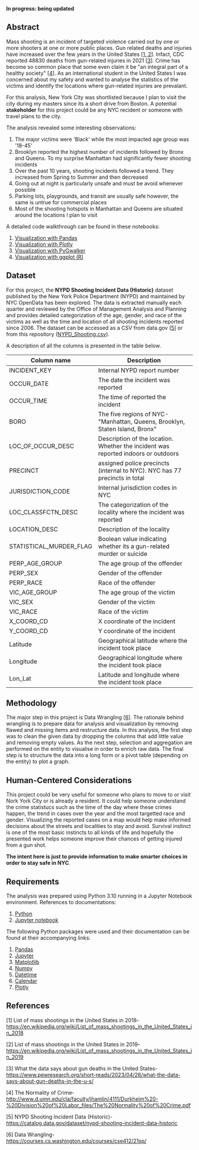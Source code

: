 **In progress: being updated**

## Abstract

Mass shooting is an incident of targeted violence carried out by one or more shooters at one or more public places. Gun related deaths and injuries have increased over the few years in the United States [[1, 2](#references)]. Infact, CDC reported 48830 deaths from gun-related injuries in 2021 [[3](#references)]. Crime has become so common place that some even claim it be "an integral part of a healthy society" [[4](#references)]. As an international student in the United States I was concerned about my safety and wanted to analyse the statistics of the victims and identify the locations where gun-related injuries are prevalant.

For this analysis, New York City was shortlisted because I plan to visit the city during my masters since its a short drive from Boston. A potential **stakeholder** for this project could be any NYC recident or someone with travel plans to the city.

The analysis revealed some interesting observations:

1. The major victims were 'Black' while the most impacted age group was '18-45'
2. Brooklyn reported the highest number of incidents followed by Bronx and Queens. To my surprise Manhattan had significantly fewer shooting incidents
3. Over the past 10 years, shooting incidents followed a trend. They increased from Spring to Summer and then decreased
4. Going out at night is particularly unsafe and must be avoid whenever possible
5. Parking lots, playgrounds, and transit are usually safe however, the same is untrue for commercial places
6. Most of the shooting hotspots in Manhattan and Queens are situated around the locations I plan to visit

A detailed code walkthrough can be found in these notebooks:

1. [Visualization with Pandas](https://github.com/singhdivyank/Visualization/blob/main/NYPD_visualization.ipynb)
2. [Visualization with Plotly](https://colab.research.google.com/drive/1Aka5fncNMsWNNFlg9aJqxk2XAQ8ImdCk?usp=sharing)
3. [Visualization with PyGwalker](https://colab.research.google.com/drive/1x4v3W5QHgIDPOwlVpauomx1z2PnjrtFJ?usp=sharing)
4. [Visualization with ggplot (R)](https://colab.research.google.com/drive/1tp7g8b3vf3lTHEFsRCSHixkJ0-rq2SOI?usp=sharing)

## Dataset

For this project, the **NYPD Shooting Incident Data (Historic)** dataset published by the New York Police Department (NYPD) and maintained by NYC OpenData has been explored. The data is extracted manually each quarter and reviewed by the Office of Management Analysis and Planning and provides detailed categorization of the age, gender, and race of the victims as well as the time and location of all shooting incidents reported since 2006. The dataset can be accessed as a CSV from data.gov [[5](#references)] or from this repository ([NYPD_Shooting.csv](https://github.com/singhdivyank/Visualization/blob/main/NYPD_Shooting.csv)).

A description of all the columns is presented in the table below.

| Column name | Description |
| ----------- | ----------- |
| INCIDENT_KEY | Internal NYPD report number |
| OCCUR_DATE | The date the incident was reported |
| OCCUR_TIME | The time of reported the incident |
| BORO | The five regions of NYC- "Manhattan, Queens, Brooklyn, Staten Island, Bronx" |
| LOC_OF_OCCUR_DESC | Description of the location. Whether the incident was reported indoors or outdoors |
| PRECINCT | assigned police precincts (internal to NYC). NYC has 77 precincts in total |
| JURISDICTION_CODE | Internal jurisdiction codes in NYC |
| LOC_CLASSFCTN_DESC | The categorization of the locality where the incident was reported |
| LOCATION_DESC | Description of the locality |
| STATISTICAL_MURDER_FLAG | Boolean value indicating whether its a gun-related murder or suicide |
| PERP_AGE_GROUP | The age group of the offender |
| PERP_SEX | Gender of the offender |
| PERP_RACE | Race of the offender |
| VIC_AGE_GROUP | The age group of the victim |
| VIC_SEX | Gender of the victim |
| VIC_RACE | Race of the victim |
| X_COORD_CD | X coordinate of the incident |
| Y_COORD_CD | Y coordinate of the incident |
| Latitude | Geographical latitude where the incident took place |
| Longitude | Geographical longitude where the incident took place |
| Lon_Lat | Latitude and longitude where the incident took place |

## Methodology

The major step in this project is Data Wrangling [[6](#references)]. The rationale behind wrangling is to prepare data for analysis and visualization by removing flawed and missing items and restructure data. In this analysis, the first step was to clean the given data by dropping the columns that add little value and removing empty values. As the next step, selection and aggregation are performed on the entity to visualise in order to enrich raw data. The final step is to structure the data into a long form or a pivot table (depending on the entity) to plot a graph.

## Human-Centered Considerations

This project could be very useful for someone who plans to move to or visit Nork York City or is already a resident. It could help someone understand the crime statistucs such as the time of the day where these crimes happen, the trend in cases over the year and the most targetted race and gender. Visualizing the reported cases on a map would help make informed decisions about the streets and localities to stay and avoid. Survival instinct is one of the most basic instincts to all kinds of life and hopefully the presented work helps someone improve their chances of getting injured from a gun shot.

**The intent here is just to provide information to make smarter choices in order to stay safe in NYC**.

## Requirements

The analysis was prepared using Python 3.10 running in a Jupyter Notebook environment. References to documentations:

1. [Python](https://docs.python.org/3.10/)
2. [Jupyter notebook](http://jupyter-notebook.readthedocs.io/en/latest/)

The following Python packages were used and their documentation can be found at their accompanying links:
1. [Pandas](https://pandas.pydata.org/)
2. [Jupyter](https://jupyter.org/)
3. [Matplotlib](https://matplotlib.org/)
4. [Numpy](https://numpy.org/)
5. [Datetime](https://docs.python.org/3/library/datetime.html)
6. [Calendar](https://docs.python.org/3/library/calendar.html)
7. [Plotly](https://plotly.github.io/plotly.py-docs/generated/plotly.html)

## References

[1] List of mass shootings in the United States in 2018- https://en.wikipedia.org/wiki/List_of_mass_shootings_in_the_United_States_in_2018

[2] List of mass shootings in the United States in 2019- https://en.wikipedia.org/wiki/List_of_mass_shootings_in_the_United_States_in_2019

[3] What the data says about gun deaths in the United States- https://www.pewresearch.org/short-reads/2023/04/26/what-the-data-says-about-gun-deaths-in-the-u-s/

[4] The Normality of Crime- http://www.d.umn.edu/cla/faculty/jhamlin/4111/Durkheim%20-%20Division%20of%20Labor_files/The%20Normality%20of%20Crime.pdf

[5] NYPD Shooting Incident Data (Historic)- https://catalog.data.gov/dataset/nypd-shooting-incident-data-historic

[6] Data Wrangling- https://courses.cs.washington.edu/courses/cse412/21sp/
